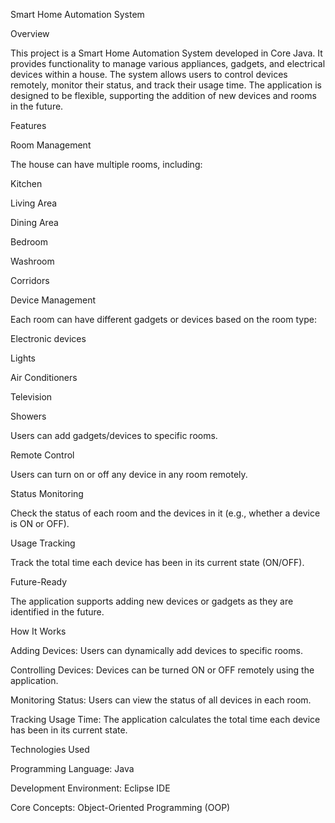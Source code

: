 Smart Home Automation System

Overview

This project is a Smart Home Automation System developed in Core Java. It provides functionality to manage various appliances, gadgets, and electrical devices within a house. The system allows users to control devices remotely, monitor their status, and track their usage time. The application is designed to be flexible, supporting the addition of new devices and rooms in the future.

Features

Room Management

The house can have multiple rooms, including:

Kitchen

Living Area

Dining Area

Bedroom

Washroom

Corridors

Device Management

Each room can have different gadgets or devices based on the room type:

Electronic devices

Lights

Air Conditioners

Television

Showers

Users can add gadgets/devices to specific rooms.

Remote Control

Users can turn on or off any device in any room remotely.

Status Monitoring

Check the status of each room and the devices in it (e.g., whether a device is ON or OFF).

Usage Tracking

Track the total time each device has been in its current state (ON/OFF).

Future-Ready

The application supports adding new devices or gadgets as they are identified in the future.

How It Works

Adding Devices: Users can dynamically add devices to specific rooms.

Controlling Devices: Devices can be turned ON or OFF remotely using the application.

Monitoring Status: Users can view the status of all devices in each room.

Tracking Usage Time: The application calculates the total time each device has been in its current state.

Technologies Used

Programming Language: Java

Development Environment: Eclipse IDE

Core Concepts: Object-Oriented Programming (OOP)
